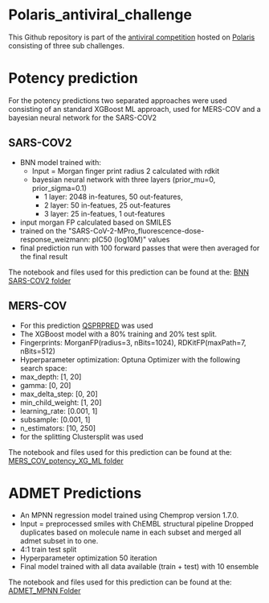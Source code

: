 # Polaris_antiviral_challenge
This Github repository is part of the [antiviral competition](https://openadmet.org/blog/asap-blind-challenge/) hosted on [Polaris](https://polarishub.io/competitions) consisting of three sub challenges.

# Potency prediction

For the potency predictions two separated approaches were used consisting of an standard XGBoost ML approach, used for MERS-COV and
a bayesian neural network for the SARS-COV2

## SARS-COV2

- BNN model trained with:
  - Input = Morgan finger print radius 2 calculated with rdkit
  - bayesian neural network with three layers (prior_mu=0, prior_sigma=0.1)
    - 1 layer: 2048 in-features, 50 out-features, 
    - 2 layer: 50 in-featues, 25 out-features
    - 3 layer: 25 in-featues, 1 out-features
- input morgan FP calculated based on SMILES
- trained on the "SARS-CoV-2-MPro_fluorescence-dose-response_weizmann: pIC50 (log10M)" values
- final prediction run with 100 forward passes that were then averaged for the final result

The notebook and files used for this prediction can be found at the:
[BNN SARS-COV2 folder](https://github.com/talagayev/polaris_antiviral_challenge/tree/main/SARS_COV2_potency_BNN)

## MERS-COV

- For this prediction [QSPRPRED](https://github.com/CDDLeiden/QSPRpred) was used
- The XGBoost model with a 80% training and 20% test split.
- Fingerprints: MorganFP(radius=3, nBits=1024), RDKitFP(maxPath=7, nBits=512)
- Hyperparameter optimization: Optuna Optimizer with the following search space:
- max_depth: [1, 20] 
- gamma: [0, 20]
- max_delta_step: [0, 20]
- min_child_weight: [1, 20]
- learning_rate: [0.001, 1]
- subsample: [0.001, 1]
- n_estimators: [10, 250]
- for the splitting Clustersplit was used

The notebook and files used for this prediction can be found at the:
[MERS_COV_potency_XG_ML folder](https://github.com/talagayev/polaris_antiviral_challenge/tree/main/MERS_COV_potency_XG_ML)

# ADMET Predictions

- An MPNN regression model trained using Chemprop version 1.7.0.
- Input = preprocessed smiles with ChEMBL structural pipeline Dropped duplicates based on molecule name in each subset and merged all admet subset in to one.
- 4:1 train test split
- Hyperparameter optimization 50 iteration
- Final model trained with all data available (train + test) with 10 ensemble

The notebook and files used for this prediction can be found at the:
[ADMET_MPNN Folder](https://github.com/talagayev/polaris_antiviral_challenge/tree/main/ADMET_MPNN)
